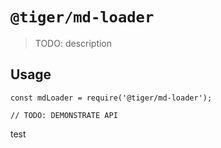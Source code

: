 # `@tiger/md-loader`

> TODO: description

## Usage

```
const mdLoader = require('@tiger/md-loader');

// TODO: DEMONSTRATE API
```
test